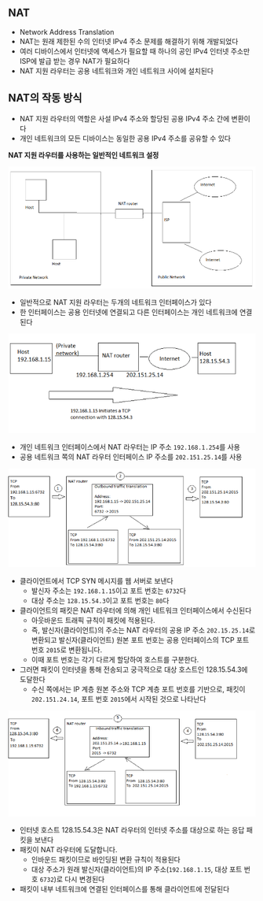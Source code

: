 ## NAT

* Network Address Translation
* NAT는 원래 제한된 수의 인터넷 IPv4 주소 문제를 해결하기 위해 개발되었다
* 여러 디바이스에서 인터넷에 액세스가 필요할 때 하나의 공인 IPv4 인터넷 주소만 ISP에 발급 받는 경우 NAT가 필요하다
* NAT 지원 라우터는 공용 네트워크와 개인 네트워크 사이에 설치된다



## NAT의 작동 방식

- NAT 지원 라우터의 역할은 사설 IPv4 주소와 할당된 공용 IPv4 주소 간에 변환이다
- 개인 네트워크의 모든 디바이스는 동일한 공용 IPv4 주소를 공유할 수 있다



**NAT 지원 라우터를 사용하는 일반적인 네트워크 설정**

![A typical network setup with a NAT-enabled router](images/image2.png)

- 일반적으로 NAT 지원 라우터는 두개의 네트워크 인터페이스가 있다
- 한 인터페이스는 공용 인터넷에 연결되고 다른 인터페이스는 개인 네트워크에 연결된다



![A typical implementation of Network Address Translation](images/image3.png)

- 개인 네트워크 인터페이스에서 NAT 라우터는 IP 주소 `192.168.1.254`를 사용
- 공용 네트워크 쪽의 NAT 라우터 인터페이스 IP 주소를 `202.151.25.14`를 사용



![A high-level view of the Network Address Translation process](images/image4.png)

- 클라이언트에서 TCP SYN 메시지를 웹 서버로 보낸다 
  - 발신자 주소는 `192.168.1.15`이고 포트 번호는 `6732`다
  - 대상 주소는 `128.15.54.3`이고 포트 번호는 `80`다
- 클라이언트의 패킷은 NAT 라우터에 의해 개인 네트워크 인터페이스에서 수신된다
  - 아웃바운드 트래픽 규칙이 패킷에 적용된다.
  - 즉, 발신자(클라이언트)의 주소는 NAT 라우터의 공용 IP 주소 `202.15.25.14`로 변환되고 발신자(클라이언트) 원본 포트 번호는 공용 인터페이스의 TCP 포트 번호 `2015`로 변환됩니다.
  - 이때 포트 번호는 각기 다르게 할당하여 호스트를 구분한다.
- 그러면 패킷이 인터넷을 통해 전송되고 궁극적으로 대상 호스트인 128.15.54.3에 도달한다
  - 수신 쪽에서는 IP 계층 원본 주소와 TCP 계층 포트 번호를 기반으로, 패킷이 `202.151.24.14`, 포트 번호 `2015`에서 시작된 것으로 나타난다



![NAT process on the return path](images/image5.png)

- 인터넷 호스트 128.15.54.3은 NAT 라우터의 인터넷 주소를 대상으로 하는 응답 패킷을 보낸다
- 패킷이 NAT 라우터에 도달합니다. 
  - 인바운드 패킷이므로 바인딩된 변환 규칙이 적용된다 
  - 대상 주소가 원래 발신자(클라이언트)의 IP 주소(`192.168.1.15`, 대상 포트 번호 `6732`)로 다시 변경된다
- 패킷이 내부 네트워크에 연결된 인터페이스를 통해 클라이언트에 전달된다